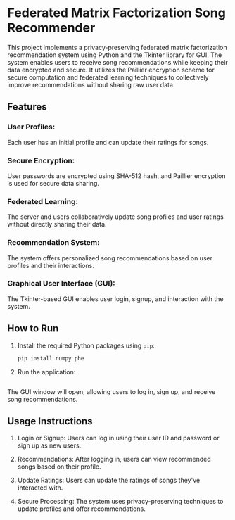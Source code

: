 # Federated Matrix Factorization Song Recommender

This project implements a privacy-preserving federated matrix factorization recommendation system using Python and the Tkinter library for GUI. The system enables users to receive song recommendations while keeping their data encrypted and secure. It utilizes the Paillier encryption scheme for secure computation and federated learning techniques to collectively improve recommendations without sharing raw user data.

## Features 
### User Profiles: 
Each user has an initial profile and can update their ratings for songs.
### Secure Encryption: 
User passwords are encrypted using SHA-512 hash, and Paillier encryption is used for secure data sharing.
### Federated Learning: 
The server and users collaboratively update song profiles and user ratings without directly sharing their data.
### Recommendation System: 
The system offers personalized song recommendations based on user profiles and their interactions.
### Graphical User Interface (GUI): 
The Tkinter-based GUI enables user login, signup, and interaction with the system.

## How to Run
1. Install the required Python packages using `pip`:

   ```bash
   pip install numpy phe

2. Run the application:

   ```python main.py

The GUI window will open, allowing users to log in, sign up, and receive song recommendations.

## Usage Instructions

1. Login or Signup: Users can log in using their user ID and password or sign up as new users.
   
3. Recommendations: After logging in, users can view recommended songs based on their profile.
   
5. Update Ratings: Users can update the ratings of songs they've interacted with.
   
7. Secure Processing: The system uses privacy-preserving techniques to update profiles and offer recommendations.
